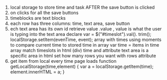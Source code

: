 1. local storage to store time and task AFTER the save button is clicked 
2. on clicks for all the save buttons 
3. timeblocks are text blocks
4. each row has three columns: time, text area, save button 
5. ech text area has its own id 
retrieve value .value , value is what the user is typing into the text area
declare var = $("#timeslot").val(). trim(); 
localStorage.setItem(evenTime, event); 
array with times
using moments to compare current time to stored time in array
var time = 
items in time array match timeslots in html (div) 
time and attribute 
text area is a specific area in html set how many rows you want with rows attribute 
6. get item from local every time page loads
function getLocalStorage(time,element) { 
    var a = localStorage.getItem(time); 
    element.innerHTML = a; 
}



